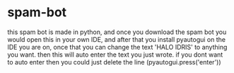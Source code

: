 # spam-bot

this spam bot is made in python, and once you download the spam bot you would open this in your own IDE, and after that you install pyautogui on the IDE you are on, once that you can change the text 'HALO IDRIS' to anything you want. then this will auto enter the text you just wrote. if you dont want to auto enter then you could just delete the line (pyautogui.press('enter'))
